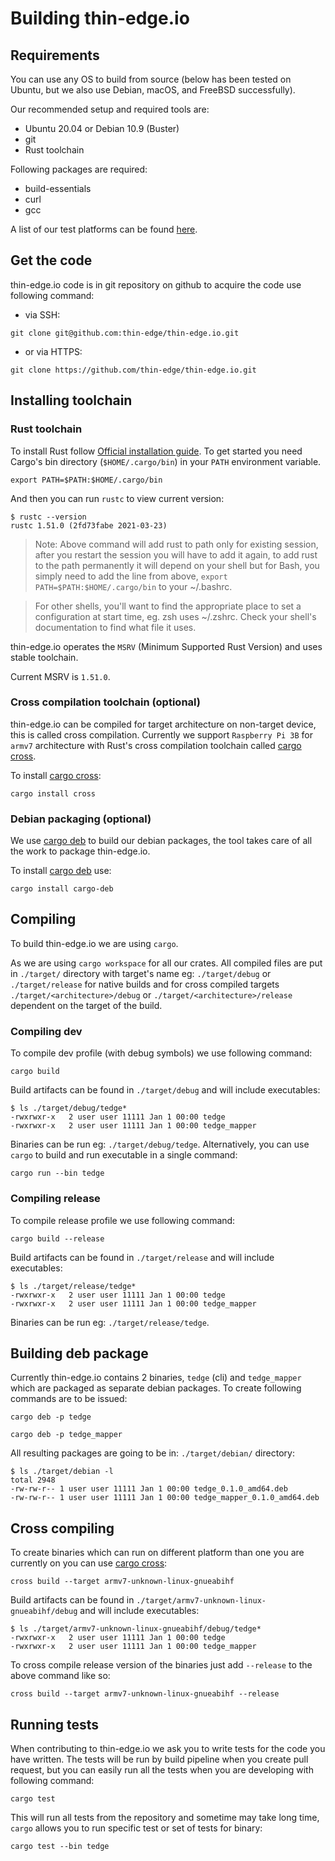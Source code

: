 # Building thin-edge.io

## Requirements

You can use any OS to build from source (below has been tested on Ubuntu, but we also use Debian, macOS, and FreeBSD successfully). 

Our recommended setup and required tools are:

* Ubuntu 20.04 or Debian 10.9 (Buster)
* git
* Rust toolchain

Following packages are required:

* build-essentials
* curl
* gcc

A list of our test platforms can be found [here](docs/src/supported-platforms.md).

## Get the code

thin-edge.io code is in git repository on github to acquire the code use following command:

* via SSH:

```shell
git clone git@github.com:thin-edge/thin-edge.io.git
```

* or via HTTPS:

```shell
git clone https://github.com/thin-edge/thin-edge.io.git
```

## Installing toolchain

### Rust toolchain

To install Rust follow [Official installation guide](https://www.rust-lang.org/tools/install).
To get started you need Cargo's bin directory (`$HOME/.cargo/bin`) in your `PATH` environment variable.

```shell
export PATH=$PATH:$HOME/.cargo/bin
```

And then you can run `rustc` to view current version:

```shell
$ rustc --version
rustc 1.51.0 (2fd73fabe 2021-03-23)
```

> Note: Above command will add rust to path only for existing session,
> after you restart the session you will have to add it again,
> to add rust to the path permanently it will depend on your shell but for Bash,
> you simply need to add the line from above, `export PATH=$PATH:$HOME/.cargo/bin` to your ~/.bashrc.

> For other shells, you'll want to find the appropriate place to set a configuration at start time,
> eg. zsh uses ~/.zshrc. Check your shell's documentation to find what file it uses.

thin-edge.io operates the `MSRV` (Minimum Supported Rust Version) and uses stable toolchain.

Current MSRV is `1.51.0`.

### Cross compilation toolchain (optional)

thin-edge.io can be compiled for target architecture on non-target device, this is called cross compilation.
Currently we support `Raspberry Pi 3B` for `armv7` architecture with Rust's cross compilation toolchain called [cargo cross](https://github.com/rust-embedded/cross).

To install [cargo cross](https://github.com/rust-embedded/cross):

```shell
cargo install cross
```

### Debian packaging (optional)

We use [cargo deb](https://github.com/mmstick/cargo-deb) to build our debian packages, the tool takes care of all the work to package thin-edge.io.

To install [cargo deb](https://github.com/mmstick/cargo-deb) use:

```shell
cargo install cargo-deb
```

## Compiling

To build thin-edge.io we are using `cargo`.

As we are using  `cargo workspace` for all our crates. All compiled files are put in `./target/` directory with target's name eg: `./target/debug` or `./target/release` for native builds and for cross compiled targets `./target/<architecture>/debug` or `./target/<architecture>/release` dependent on the target of the build.

### Compiling dev

To compile dev profile (with debug symbols) we use following command:

```shell
cargo build
```

Build artifacts can be found in `./target/debug` and will include executables:

```shell
$ ls ./target/debug/tedge*
-rwxrwxr-x   2 user user 11111 Jan 1 00:00 tedge
-rwxrwxr-x   2 user user 11111 Jan 1 00:00 tedge_mapper
```

Binaries can be run eg: `./target/debug/tedge`.
Alternatively, you can use `cargo` to build and run executable in a single command:

```shell
cargo run --bin tedge
```

### Compiling release

To compile release profile we use following command:

```shell
cargo build --release
```

Build artifacts can be found in `./target/release` and will include executables:

```shell
$ ls ./target/release/tedge*
-rwxrwxr-x   2 user user 11111 Jan 1 00:00 tedge
-rwxrwxr-x   2 user user 11111 Jan 1 00:00 tedge_mapper
```

Binaries can be run eg: `./target/release/tedge`.

## Building deb package

Currently thin-edge.io contains 2 binaries, `tedge` (cli) and `tedge_mapper` which are packaged as separate debian packages. To create following commands are to be issued:

```shell
cargo deb -p tedge
```

```shell
cargo deb -p tedge_mapper
```

All resulting packages are going to be in: `./target/debian/` directory:

```shell
$ ls ./target/debian -l
total 2948
-rw-rw-r-- 1 user user 11111 Jan 1 00:00 tedge_0.1.0_amd64.deb
-rw-rw-r-- 1 user user 11111 Jan 1 00:00 tedge_mapper_0.1.0_amd64.deb
```

## Cross compiling

To create binaries which can run on different platform than one you are currently on you can use [cargo cross](https://github.com/rust-embedded/cross):

```shell
cross build --target armv7-unknown-linux-gnueabihf
```

Build artifacts can be found in `./target/armv7-unknown-linux-gnueabihf/debug` and will include executables:

```shell
$ ls ./target/armv7-unknown-linux-gnueabihf/debug/tedge*
-rwxrwxr-x   2 user user 11111 Jan 1 00:00 tedge
-rwxrwxr-x   2 user user 11111 Jan 1 00:00 tedge_mapper
```

To cross compile release version of the binaries just add `--release` to the above command like so:

```shell
cross build --target armv7-unknown-linux-gnueabihf --release
```

## Running tests

When contributing to thin-edge.io we ask you to write tests for the code you have written. The tests will be run by build pipeline when you create pull request, but you can easily run all the tests when you are developing with following command:

```shell
cargo test
```

This will run all tests from the repository and sometime may take long time, `cargo` allows you to run specific test or set of tests for binary:

```shell
cargo test --bin tedge
```
